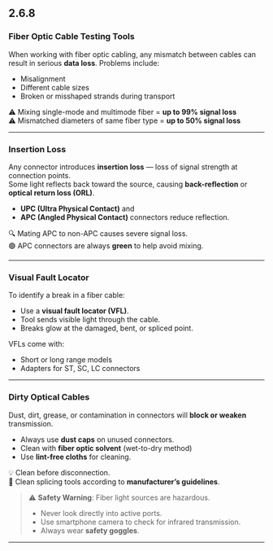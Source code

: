 ## 2.6.8  
### Fiber Optic Cable Testing Tools

When working with fiber optic cabling, any mismatch between cables can result in serious **data loss**. Problems include:

- Misalignment
- Different cable sizes
- Broken or misshaped strands during transport

⚠️ Mixing single-mode and multimode fiber = **up to 99% signal loss**  
⚠️ Mismatched diameters of same fiber type = **up to 50% signal loss**

---

### Insertion Loss

Any connector introduces **insertion loss** — loss of signal strength at connection points.  
Some light reflects back toward the source, causing **back-reflection** or **optical return loss (ORL)**.

- **UPC (Ultra Physical Contact)** and  
- **APC (Angled Physical Contact)** connectors reduce reflection.

🔍 Mating APC to non-APC causes severe signal loss.  
🟢 APC connectors are always **green** to help avoid mixing.

---

### Visual Fault Locator

To identify a break in a fiber cable:

- Use a **visual fault locator (VFL)**.
- Tool sends visible light through the cable.
- Breaks glow at the damaged, bent, or spliced point.

VFLs come with:
- Short or long range models
- Adapters for ST, SC, LC connectors

---

### Dirty Optical Cables

Dust, dirt, grease, or contamination in connectors will **block or weaken** transmission.

- Always use **dust caps** on unused connectors.
- Clean with **fiber optic solvent** (wet-to-dry method)
- Use **lint-free cloths** for cleaning.

💡 Clean before disconnection.  
🧼 Clean splicing tools according to **manufacturer’s guidelines**.

> ⚠️ **Safety Warning**: Fiber light sources are hazardous.  
> - Never look directly into active ports.  
> - Use smartphone camera to check for infrared transmission.  
> - Always wear **safety goggles**.

---

